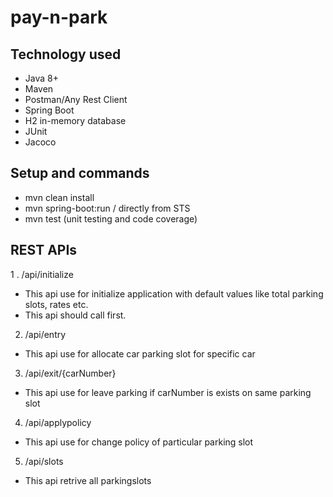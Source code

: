 # pay-n-park

## Technology used
- Java 8+
- Maven
- Postman/Any Rest Client
- Spring Boot
- H2 in-memory database
- JUnit
- Jacoco

## Setup and commands
- mvn clean install
- mvn spring-boot:run / directly from STS
- mvn test (unit testing and code coverage)
## REST APIs
1 . /api/initialize
- This api use for initialize application with default values like total parking slots, rates etc.
- This api should call first.

2. /api/entry
- This api use for allocate car parking slot for specific car

3. /api/exit/{carNumber}
- This api use for leave parking if carNumber is exists on same parking slot

4. /api/applypolicy
- This api use for change policy of particular parking slot

5. /api/slots
- This api retrive all parkingslots
